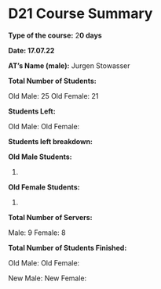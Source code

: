 # D21 Course Summary

**Type of the course:** 2**0 days**

**Date: 17.07.22**

**AT’s Name (male):** Jurgen Stowasser

**Total Number of Students:** 

Old Male:  25
Old Female: 21

 

**Students Left:** 

Old Male: 
Old Female: 

 

**Students left breakdown:** 

**Old Male Students:** 

1. 

**Old Female Students:** 

1. 

**Total Number of Servers:** 

Male: 9 Female: 8

**Total Number of Students Finished:** 

Old Male: 
Old Female: 

New Male: 
New Female: